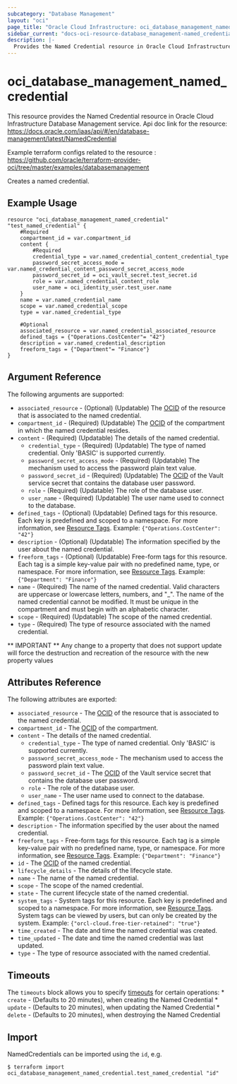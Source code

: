 ```yaml
---
subcategory: "Database Management"
layout: "oci"
page_title: "Oracle Cloud Infrastructure: oci_database_management_named_credential"
sidebar_current: "docs-oci-resource-database_management-named_credential"
description: |-
  Provides the Named Credential resource in Oracle Cloud Infrastructure Database Management service
---
```


# oci_database_management_named_credential
This resource provides the Named Credential resource in Oracle Cloud Infrastructure Database Management service.
Api doc link for the resource: https://docs.oracle.com/iaas/api/#/en/database-management/latest/NamedCredential

Example terraform configs related to the resource : https://github.com/oracle/terraform-provider-oci/tree/master/examples/databasemanagement

Creates a named credential.


## Example Usage

```hcl
resource "oci_database_management_named_credential" "test_named_credential" {
	#Required
	compartment_id = var.compartment_id
	content {
		#Required
		credential_type = var.named_credential_content_credential_type
		password_secret_access_mode = var.named_credential_content_password_secret_access_mode
		password_secret_id = oci_vault_secret.test_secret.id
		role = var.named_credential_content_role
		user_name = oci_identity_user.test_user.name
	}
	name = var.named_credential_name
	scope = var.named_credential_scope
	type = var.named_credential_type

	#Optional
	associated_resource = var.named_credential_associated_resource
	defined_tags = {"Operations.CostCenter"= "42"}
	description = var.named_credential_description
	freeform_tags = {"Department"= "Finance"}
}
```

## Argument Reference

The following arguments are supported:

* `associated_resource` - (Optional) (Updatable) The [OCID](https://docs.cloud.oracle.com/iaas/Content/General/Concepts/identifiers.htm) of the resource that  is associated to the named credential. 
* `compartment_id` - (Required) (Updatable) The [OCID](https://docs.cloud.oracle.com/iaas/Content/General/Concepts/identifiers.htm) of the compartment in which the named credential resides. 
* `content` - (Required) (Updatable) The details of the named credential.
	* `credential_type` - (Required) (Updatable) The type of named credential. Only 'BASIC' is supported currently.
	* `password_secret_access_mode` - (Required) (Updatable) The mechanism used to access the password plain text value.
	* `password_secret_id` - (Required) (Updatable) The [OCID](https://docs.cloud.oracle.com/iaas/Content/General/Concepts/identifiers.htm) of the Vault service secret that contains the database user password.
	* `role` - (Required) (Updatable) The role of the database user.
	* `user_name` - (Required) (Updatable) The user name used to connect to the database.
* `defined_tags` - (Optional) (Updatable) Defined tags for this resource. Each key is predefined and scoped to a namespace. For more information, see [Resource Tags](https://docs.cloud.oracle.com/iaas/Content/General/Concepts/resourcetags.htm). Example: `{"Operations.CostCenter": "42"}` 
* `description` - (Optional) (Updatable) The information specified by the user about the named credential.
* `freeform_tags` - (Optional) (Updatable) Free-form tags for this resource. Each tag is a simple key-value pair with no predefined name, type, or namespace. For more information, see [Resource Tags](https://docs.cloud.oracle.com/iaas/Content/General/Concepts/resourcetags.htm). Example: `{"Department": "Finance"}` 
* `name` - (Required) The name of the named credential. Valid characters are uppercase or lowercase letters, numbers, and "_". The name of the named credential cannot be modified. It must be unique in the compartment and must begin with an alphabetic character. 
* `scope` - (Required) (Updatable) The scope of the named credential.
* `type` - (Required) The type of resource associated with the named credential.


** IMPORTANT **
Any change to a property that does not support update will force the destruction and recreation of the resource with the new property values

## Attributes Reference

The following attributes are exported:

* `associated_resource` - The [OCID](https://docs.cloud.oracle.com/iaas/Content/General/Concepts/identifiers.htm) of the resource that  is associated to the named credential. 
* `compartment_id` - The [OCID](https://docs.cloud.oracle.com/iaas/Content/General/Concepts/identifiers.htm) of the compartment.
* `content` - The details of the named credential.
	* `credential_type` - The type of named credential. Only 'BASIC' is supported currently.
	* `password_secret_access_mode` - The mechanism used to access the password plain text value.
	* `password_secret_id` - The [OCID](https://docs.cloud.oracle.com/iaas/Content/General/Concepts/identifiers.htm) of the Vault service secret that contains the database user password.
	* `role` - The role of the database user.
	* `user_name` - The user name used to connect to the database.
* `defined_tags` - Defined tags for this resource. Each key is predefined and scoped to a namespace. For more information, see [Resource Tags](https://docs.cloud.oracle.com/iaas/Content/General/Concepts/resourcetags.htm). Example: `{"Operations.CostCenter": "42"}` 
* `description` - The information specified by the user about the named credential.
* `freeform_tags` - Free-form tags for this resource. Each tag is a simple key-value pair with no predefined name, type, or namespace. For more information, see [Resource Tags](https://docs.cloud.oracle.com/iaas/Content/General/Concepts/resourcetags.htm). Example: `{"Department": "Finance"}` 
* `id` - The [OCID](https://docs.cloud.oracle.com/iaas/Content/General/Concepts/identifiers.htm) of the named credential.
* `lifecycle_details` - The details of the lifecycle state.
* `name` - The name of the named credential.
* `scope` - The scope of the named credential.
* `state` - The current lifecycle state of the named credential.
* `system_tags` - System tags for this resource. Each key is predefined and scoped to a namespace. For more information, see [Resource Tags](https://docs.cloud.oracle.com/iaas/Content/General/Concepts/resourcetags.htm). System tags can be viewed by users, but can only be created by the system.  Example: `{"orcl-cloud.free-tier-retained": "true"}` 
* `time_created` - The date and time the named credential was created.
* `time_updated` - The date and time the named credential was last updated.
* `type` - The type of resource associated with the named credential.

## Timeouts

The `timeouts` block allows you to specify [timeouts](https://registry.terraform.io/providers/oracle/oci/latest/docs/guides/changing_timeouts) for certain operations:
	* `create` - (Defaults to 20 minutes), when creating the Named Credential
	* `update` - (Defaults to 20 minutes), when updating the Named Credential
	* `delete` - (Defaults to 20 minutes), when destroying the Named Credential


## Import

NamedCredentials can be imported using the `id`, e.g.

```
$ terraform import oci_database_management_named_credential.test_named_credential "id"
```

